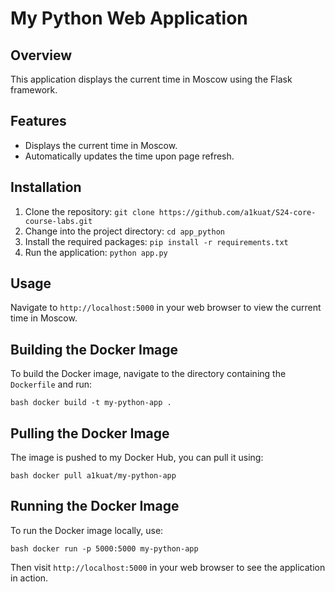 # My Python Web Application

## Overview
This application displays the current time in Moscow using the Flask framework.

## Features
- Displays the current time in Moscow.
- Automatically updates the time upon page refresh.

## Installation
1. Clone the repository: `git clone https://github.com/a1kuat/S24-core-course-labs.git`
2. Change into the project directory: `cd app_python`
3. Install the required packages: `pip install -r requirements.txt`
4. Run the application: `python app.py`

## Usage
Navigate to `http://localhost:5000` in your web browser to view the current time in Moscow.

## Building the Docker Image

To build the Docker image, navigate to the directory containing the `Dockerfile` and run:

`bash docker build -t my-python-app . `


## Pulling the Docker Image

The image is pushed to my Docker Hub, you can pull it using:

`bash docker pull a1kuat/my-python-app`

## Running the Docker Image

To run the Docker image locally, use:

`bash docker run -p 5000:5000 my-python-app`


Then visit `http://localhost:5000` in your web browser to see the application in action.
